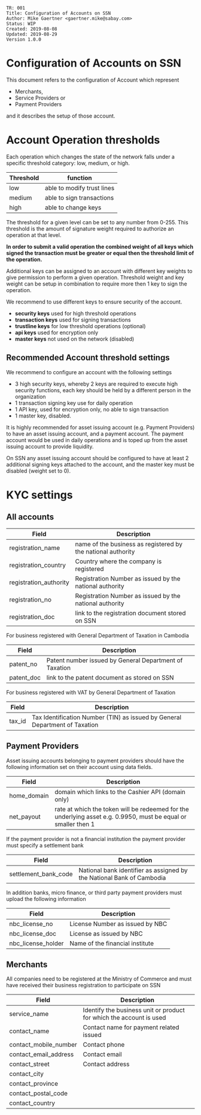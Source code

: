 ```
TR: 001
Title: Configuration of Accounts on SSN
Author: Mike Gaertner <gaertner.mike@sabay.com>
Status: WIP
Created: 2019-08-08
Updated: 2019-08-29
Version 1.0.0
```

Configuration of Accounts on SSN
================================

This document refers to the configuration of Account which represent

* Merchants, 
* Service Providers or 
* Payment Providers

and it describes the setup of those account.

# Account Operation thresholds

Each operation which changes the state of the network falls under a specific threshold category: low, medium, or high. 

| Threshold | function
| --- | --- |
| low | able to modify trust lines
| medium | able to sign transactions
| high | able to change keys

The threshold for a given level can be set to any number from 0-255. This threshold is the amount of signature weight required to authorize an operation at that level.

**In order to submit a valid operation the combined weight of all keys which signed the transaction must be greater or equal then the threshold limit of the operation.**

Additional keys can be assigned to an account with different key weights to give permission to perform a given operation. Threshold weight and key weight can be setup in combination to require more then 1 key to sign the operation. 

We recommend to use different keys to ensure security of the account.

* **security keys** used for high threshold operations
* **transaction keys** used for signing transactions
* **trustline keys** for low threshold operations (optional)
* **api keys** used for encryption only
* **master keys** not used on the network (disabled)

## Recommended Account threshold settings

We recommend to configure an account with the following settings

* 3 high security keys, whereby 2 keys are required to execute high security functions, each key should be held by a different person in the organization
* 1 transaction signing key use for daily operation
* 1 API key, used for encryption only, no able to sign transaction
* 1 master key, disabled.

It is highly recommended for asset issuing account (e.g. Payment Providers) to have an asset issuing account, and a payment account. The payment account would be used in daily operations and is toped up from the asset issuing account to provide liquidity.

On SSN any asset issuing account should be configured to have at least 2 additional signing keys attached to the account, and the master key must be disabled (weight set to 0). 

# KYC settings

## All accounts

| Field | Description
| --- | --- 
| registration_name | name of the business as registered by the national authority
| registration_country | Country where the company is registered
| registration_authority | Registration Number as issued by the national authority
| registration_no | Registration Number as issued by the national authority
| registration_doc | link to the registration document stored on SSN

For business registered with General Department of Taxation in Cambodia

| Field | Description
| --- | --- 
| patent_no | Patent number issued by General Department of Taxation
| patent_doc | link to the patent document as stored on SSN

For business registered with VAT by General Department of Taxation

| Field | Description
| --- | --- 
| tax_id | Tax Identification Number (TIN) as issued by General Department of Taxation


## Payment Providers

Asset issuing accounts belonging to payment providers should have the following information set on their account using data fields.

| Field | Description
| --- | --- 
| home_domain | domain which links to the Cashier API (domain only) 
| net_payout | rate at which the token will be redeemed for the underlying asset e.g. 0.9950, must be equal or smaller then 1

If the payment provider is not a financial institution the payment provider must specify a settlement bank

| Field | Description
| --- | --- 
| settlement_bank_code | National bank identifier as assigned by the National Bank of Cambodia


In addition banks, micro finance, or third party payment providers must upload the following information

| Field | Description
| --- | --- 
| nbc_license_no | License Number as issued by NBC
| nbc_license_doc | License as issued by NBC
| nbc_license_holder | Name of the financial institute

## Merchants

All companies need to be registered at the Ministry of Commerce and must have received their business registration to participate on SSN

| Field | Description
| --- | --- 
| service_name | Identify the business unit or product for which the account is used
| contact_name | Contact name for payment related issued
| contact_mobile_number | Contact phone
| contact_email_address | Contact email
| contact_street | Contact address
| contact_city | 
| contact_province |
| contact_postal_code |
| contact_country |